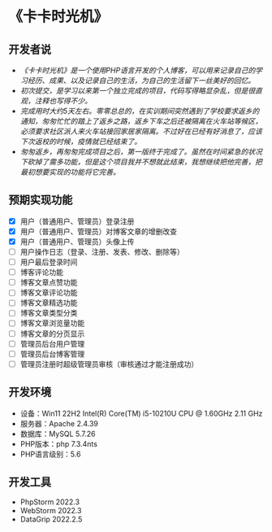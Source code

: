 # 《卡卡时光机》

## 开发者说

- *《卡卡时光机》是一个使用PHP语言开发的个人博客，可以用来记录自己的学习经历、成果、以及记录自己的生活，为自己的生活留下一丝美好的回忆。*
- *初次提交，是学习以来第一个独立完成的项目，代码写得略显杂乱，但是很直观，注释也写得不少。*
- *完成用时大约5天左右。零零总总的，在实训期间突然遇到了学校要求返乡的通知，匆匆忙忙的踏上了返乡之路，返乡下车之后还被隔离在火车站等候区，必须要求社区派人来火车站接回家居家隔离。不过好在已经有好消息了，应该下次返校的时候，疫情就已经结束了。*
- *匆匆返乡，再匆匆完成项目之后，第一版终于完成了。虽然在时间紧急的状况下砍掉了需多功能，但是这个项目我并不想就此结束，我想继续把他完善，把最初想要实现的功能将它完善。*

## 预期实现功能

- [x] 用户（普通用户、管理员）登录注册
- [x] 用户（普通用户、管理员）对博客文章的增删改查
- [x] 用户（普通用户、管理员）头像上传
- [ ] 用户操作日志（登录、注册、发表、修改、删除等）
- [ ] 用户最后登录时间
- [ ] 博客评论功能
- [ ] 博客文章点赞功能
- [ ] 博客文章评论功能
- [ ] 博客文章精选功能
- [ ] 博客文章类型分类
- [ ] 博客文章浏览量功能
- [ ] 博客文章的分页显示
- [ ] 管理员后台用户管理
- [ ] 管理员后台博客管理
- [ ] 管理员注册时超级管理员审核（审核通过才能注册成功）

## 开发环境

- 设备：Win11 22H2 Intel(R) Core(TM) i5-10210U CPU @ 1.60GHz   2.11 GHz
- 服务器：Apache 2.4.39
- 数据库：MySQL 5.7.26
- PHP版本：php 7.3.4nts
- PHP语言级别：5.6

## 开发工具
- PhpStorm 2022.3
- WebStorm 2022.3
- DataGrip 2022.2.5